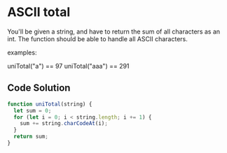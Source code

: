 # ASCII total

You'll be given a string, and have to return the sum of all characters as an int. The function should be able to handle all ASCII characters.

examples:

uniTotal("a") == 97 uniTotal("aaa") == 291


## Code Solution

```js
function uniTotal(string) {
  let sum = 0;
  for (let i = 0; i < string.length; i += 1) {
    sum += string.charCodeAt(i);
  }
  return sum;
}

``` 